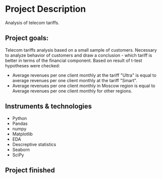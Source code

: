 # Project Description
Analysis of telecom tariffs.
## Project goals: 
Telecom tariffs analysis based on a small sample of customers. Necessary to analyze behavior of customers and draw a conclusion - which tariff is better in terms of the financial component. Based on result of t-test hypotheses were checked:  
- Average revenues per one client monthly at the tariff "Ultra" is equal to average revenues per one client monthly at the tariff "Smart".
- Average revenues per one client monthly in Moscow region is equal to Average revenues per one client monthly for other regions.
## Instruments & technologies
- Python
- Pandas
- numpy
- Matplotlib
- EDA
- Descreptive statistics
- Seaborn
- SciPy
## Project finished
